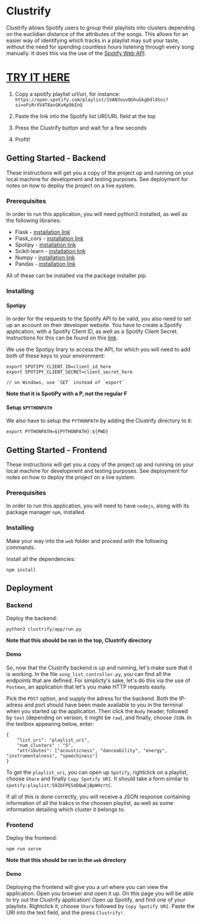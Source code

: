 # Clustrify

Clustrify allows Spotify users to group their playlists into clusters depending on the euclidian distance of the attributes of the songs. This allows for an easier way of identifying which tracks in a playlist may suit your taste, without the need for spending countless hours listening through every song manually. It does this via the use of the [Spotify Web API](https://developer.spotify.com/documentation/web-api/).


# [TRY IT HERE](https://hanss0n.github.io/Clustrify/)
1.  Copy a spotify playlist url/uri, for instance: `https://open.spotify.com/playlist/1VAN3ouvQGhuGkgDdldSoi?si=oFsRrXV4T8avGKvKp9bInQ`

2. Paste the link into the Spotify list URI/URL field at the top

3. Press the Clustrify button and wait for a few seconds

4. Profit!

## Getting Started - Backend

These instructions will get you a copy of the project up and running on your local machine for development and testing purposes. See deployment for notes on how to deploy the project on a live system.

### Prerequisites

In order to run this application, you will need python3 installed, as well as the following libraries:
* Flask - [installation link](https://pypi.org/project/Flask/)
* Flask_cors - [installation link](https://pypi.org/project/Flask-Cors/1.10.3/)
* Spotipy - [installation link](https://pypi.org/project/spotipy/)
* Scikit-learn - [installation link](https://pypi.org/project/scikit-learn/)
* Numpy - [installation link](https://pypi.org/project/numpy/)
* Pandas - [installation link](https://pypi.org/project/pandas/)

All of these can be installed via the package installer pip.

### Installing

#### Spotipy

In order for the requests to the Spotify API to be valid, you also need to set up an account on their developer website. You have to create a Spotify application, with a Spotify Client ID, as well as a Spotify Client Secret. Instructions for this can be found on this [link](https://developer.spotify.com/dashboard/). 

We use the Spotipy lirary to access the API, for which you will need to add both of these keys to your environment:
```
export SPOTIPY_CLIENT_ID=client_id_here
export SPOTIPY_CLIENT_SECRET=client_secret_here

// on Windows, use `SET` instead of `export`
```
**Note that it is SpotiPy with a P, not the regular F**

#### Setup `$PYTHONPATH`
We also have to setup the `PYTHONPATH` by adding the Clustrify directory to it: 
```
export PYTHONPATH=${PYTHONPATH}:${PWD}
```

## Getting Started - Frontend

These instructions will get you a copy of the project up and running on your local machine for development and testing purposes. See deployment for notes on how to deploy the project on a live system.

### Prerequisites

In order to run this application, you will need to have `nodejs`, along with its package manager `npm`, installed.

### Installing
Make your way into the `web` folder and proceed with the following commands.

Install all the dependencies:
```
npm install
```

## Deployment

### Backend
Deploy the backend:
```
python3 clustrify/app/run.py
```
**Note that this should be ran in the top, Clustrify directory**


#### Demo
So, now that the Clustrify backend is up and running, let's make sure that it is working. In the file ``song_list_controller.py``, you can find all the endpoints that are defined. For simplicty's sake, let's do this via the use of `Postman`, an application that let's you make HTTP requests easily. 

Pick the `POST` option, and supply the adress for the backend. Both the IP-adress and port should have been made available to you in the terminal when you started up the application. Then click the `Body` header, followed by `text` (depending on version, it might be `raw`), and finally, choose `JSON`. In the textbox appearing below, enter:
```
{
    "list_uri": "playlist_uri",
    "num_clusters" : "5",
    "attributes": ["acousticness", "danceability", "energy", "instrumentalness", "speechiness"]
}
```

To get the ``playlist_uri``, you can open up `Spotify`, rightclick on a playlist, choose `Share` and finally `Copy Spotify URI`. It should take a form similar to `spotify:playlist:59ZbFPES4DQwEjBpWHzrtC`. 

If all of this is done correctly, you will receive a JSON response containing information of all the trakcs in the choosen playlist, as well as some information detailing which cluster it belongs to. 

### Frontend
Deploy the frontend:
```
npm run serve
```
**Note that this should be ran in the `web` directory**

#### Demo
Deploying the frontend will give you a url where you can view the application. Open you browser and open it up. On this page you will be able to try out the Clustrify application! Open up Spotify, and find one of your playlists. Rightclick it, choose `Share` followed by `Copy Spotify URI`. Paste the URI into the text field, and the press `Clustrify!`.
